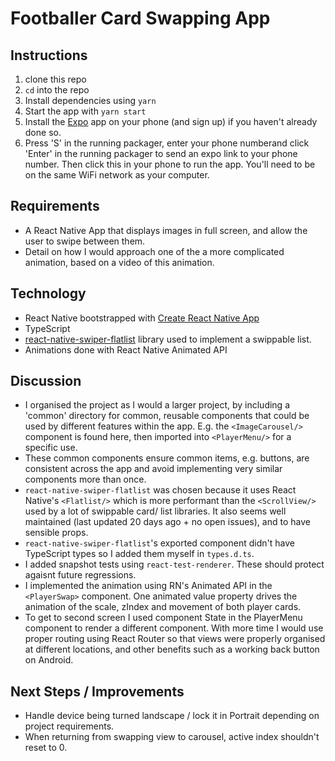 # Footballer Card Swapping App

## Instructions

1.  clone this repo
2.  `cd` into the repo
3.  Install dependencies using `yarn`
4.  Start the app with `yarn start`
5.  Install the [Expo](https://expo.io/) app on your phone (and sign up) if you haven't already done so.
6.  Press 'S' in the running packager, enter your phone numberand click 'Enter' in the running packager to send an expo link to your phone number. Then click this in your phone to run the app. You'll need to be on the same WiFi network as your computer.

## Requirements

* A React Native App that displays images in full screen, and allow the user to swipe between them.
* Detail on how I would approach one of the a more complicated animation, based on a video of this animation.

## Technology

* React Native bootstrapped with [Create React Native App](https://github.com/react-community/create-react-native-app)
* TypeScript
* [react-native-swiper-flatlist](https://github.com/gusgard/react-native-swiper-flatlist) library used to implement a swippable list.
* Animations done with React Native Animated API

## Discussion

* I organised the project as I would a larger project, by including a 'common' directory for common, reusable components that could be used by different features within the app. E.g. the `<ImageCarousel/>` component is found here, then imported into `<PlayerMenu/>` for a specific use.
* These common components ensure common items, e.g. buttons, are consistent across the app and avoid implementing very similar components more than once.
* `react-native-swiper-flatlist` was chosen because it uses React Native's `<Flatlist/>` which is more performant than the `<ScrollView/>` used by a lot of swippable card/ list libraries. It also seems well maintained (last updated 20 days ago + no open issues), and to have sensible props.
* `react-native-swiper-flatlist`'s exported component didn't have TypeScript types so I added them myself in `types.d.ts`.
* I added snapshot tests using `react-test-renderer`. These should protect agaisnt future regressions.
* I implemented the animation using RN's Animated API in the `<PlayerSwap>` component. One animated value property drives the animation of the scale, zIndex and movement of both player cards.
* To get to second screen I used component State in the PlayerMenu component to render a different component. With more time I would use proper routing using React Router so that views were properly organised at different locations, and other benefits such as a working back button on Android.

## Next Steps / Improvements

* Handle device being turned landscape / lock it in Portrait depending on project requirements.
* When returning from swapping view to carousel, active index shouldn't reset to 0.
